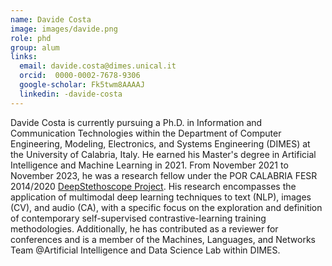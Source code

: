 ```yaml
---
name: Davide Costa
image: images/davide.png
role: phd
group: alum
links:
  email: davide.costa@dimes.unical.it
  orcid:  0000-0002-7678-9306
  google-scholar: Fk5twm8AAAAJ
  linkedin: -davide-costa
---
```


Davide Costa is currently pursuing a Ph.D. in Information and Communication Technologies within the Department of Computer Engineering, Modeling, Electronics, and Systems Engineering (DIMES) at the University of Calabria, Italy. He earned his Master's degree in Artificial Intelligence and Machine Learning in 2021. From November 2021 to November 2023, he was a research fellow under the POR CALABRIA FESR 2014/2020 [DeepStethoscope Project](./../projects). His research encompasses the application of multimodal deep learning techniques to text (NLP), images (CV), and audio (CA), with a specific focus on the exploration and definition of contemporary self-supervised contrastive-learning training methodologies. Additionally, he has contributed as a reviewer for conferences and is a member of the  Machines, Languages, and Networks Team @Artificial Intelligence and Data Science Lab within DIMES.